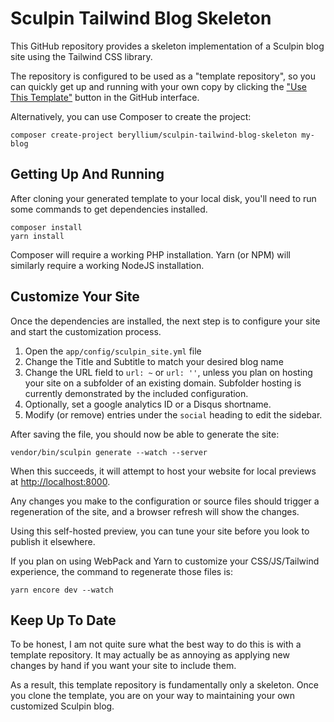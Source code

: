 Sculpin Tailwind Blog Skeleton
==============================

This GitHub repository provides a skeleton implementation of a Sculpin
blog site using the Tailwind CSS library.

The repository is configured to be used as a "template repository", so
you can quickly get up and running with your own copy by clicking the
["Use This Template"](https://github.com/beryllium/sculpin-tailwind-blog-skeleton/generate)
button in the GitHub interface.

Alternatively, you can use Composer to create the project:

```
composer create-project beryllium/sculpin-tailwind-blog-skeleton my-blog
```

## Getting Up And Running

After cloning your generated template to your local disk, you'll need to
run some commands to get dependencies installed.

```
composer install
yarn install
```

Composer will require a working PHP installation. Yarn (or NPM) will
similarly require a working NodeJS installation.

## Customize Your Site

Once the dependencies are installed, the next step is to configure your
site and start the customization process.

1. Open the `app/config/sculpin_site.yml` file
1. Change the Title and Subtitle to match your desired blog name
1. Change the URL field to `url: ~` or `url: ''`, unless you plan on
   hosting your site on a subfolder of an existing domain. Subfolder
   hosting is currently demonstrated by the included configuration.
1. Optionally, set a google analytics ID or a Disqus shortname.
1. Modify (or remove) entries under the `social` heading to edit the
   sidebar.

After saving the file, you should now be able to generate the site:

```
vendor/bin/sculpin generate --watch --server
```

When this succeeds, it will attempt to host your website for local
previews at [http://localhost:8000](http://localhost:8000).

Any changes you make to the configuration or source files should trigger
a regeneration of the site, and a browser refresh will show the changes.

Using this self-hosted preview, you can tune your site before you look
to publish it elsewhere.

If you plan on using WebPack and Yarn to customize your CSS/JS/Tailwind
experience, the command to regenerate those files is:

```
yarn encore dev --watch
```

## Keep Up To Date

To be honest, I am not quite sure what the best way to do this is with
a template repository. It may actually be as annoying as applying new
changes by hand if you want your site to include them.

As a result, this template repository is fundamentally only a skeleton.
Once you clone the template, you are on your way to maintaining your own
customized Sculpin blog.